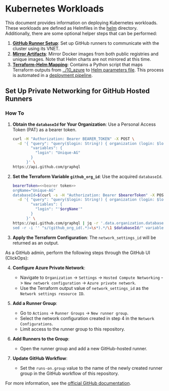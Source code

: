 # Kubernetes Workloads

This document provides information on deploying Kubernetes workloads. These workloads are defined as Helmfiles in the [helm](helm) directory. Additionally, there are some optional helper steps that can be performed:

1. **[GitHub Runner Setup](github_runner_setup)**: Set up GitHub runners to communicate with the cluster using its VNET.
2. **[Mirror Artifacts](mirror_artifacts)**: Mirror Docker images from both public registries and unique images. Note that Helm charts are not mirrored at this time.
3. **[Terraform-Helm Mapping](terraform-helm-mapping)**: Contains a Python script that maps Terraform outputs from [../10_azure](../10_azure) to [Helm parameters file](../helm/terraform-outputs.yaml.jinja). This process is automated in a [deployment pipeline](../.github/workflows/helm.yaml).

## Set Up Private Networking for GitHub Hosted Runners

### How To

1. **Obtain the `databaseId` for Your Organization**: Use a Personal Access Token (PAT) as a bearer token.
    ```bash
    curl -H "Authorization: Bearer BEARER_TOKEN" -X POST \
      -d '{ "query": "query($login: String!) { organization (login: $login) { login databaseId } }" ,
            "variables": {
              "login": "Unique-AG"
            }
          }' \
    https://api.github.com/graphql
    ```

2. **Set the Terraform Variable `github_org_id`**: Use the acquired `databaseId`.
    ```bash
    bearerToken=<<bearer token>>
    orgName="Unique-AG"
    databaseId=$(curl -s -H "Authorization: Bearer $bearerToken" -X POST \
      -d '{ "query": "query($login: String!) { organization (login: $login) { login databaseId } }" ,
            "variables": {
              "login": "'$orgName'"
            }
          }' \
    https://api.github.com/graphql | jq -r '.data.organization.databaseId')
    sed -r -i '' "s/(github_org_id(.*)=\s*).*/\1 $databaseId/" variables.auto.tfvars
    ```

3. **Apply the Terraform Configuration**: The `network_settings_id` will be returned as an output.

As a GitHub admin, perform the following steps through the GitHub UI (ClickOps):

4. **Configure Azure Private Network**:
    - Navigate to `Organization` -> `Settings` -> `Hosted Compute Networking` -> `New network configuration` -> `Azure private network`.
    - Use the Terraform output value of `network_settings_id` as the `Network settings resource ID`.

5. **Add a Runner Group**:
    - Go to `Actions` -> `Runner Groups` -> `New runner group`.
    - Select the network configuration created in step 4 in the `Network Configurations`.
    - Limit access to the runner group to this repository.

6. **Add Runners to the Group**:
    - Open the runner group and add a new GitHub-hosted runner.

7. **Update GitHub Workflow**:
    - Set the `runs-on.group` value to the name of the newly created runner group in the GitHub workflow of this repository.

For more information, see the [official GitHub documentation](https://docs.github.com/en/organizations/managing-organization-settings/configuring-private-networking-for-github-hosted-runners-in-your-organization).
